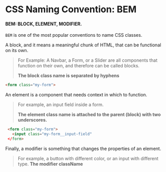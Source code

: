 # CSS Naming Convention: BEM

#### BEM: BLOCK, ELEMENT, MODIFIER.
```BEM``` is one of the most popular conventions to name CSS classes.

A block, and it means a meaningful chunk of HTML, that can be functional on its own.

> For Example: A Navbar, a Form, or a Slider are all components that function on their own, and therefore can be called blocks.
>
> **The block class name is separated by hyphens**
```HTML
<form class="my-form">
```

An element is a component that needs context in which to function. 
> For example, an input field inside a form.
> 
> **The element class name is attached to the parent (block) with two underscores.**

```HTML
 <form class="my-form">
   <input class="my-form__input-field"
 </form>
```

Finally, a modifier is something that changes the properties of an element.
> For example, a button with different color, or an input with different type.
> **The modifier className**
